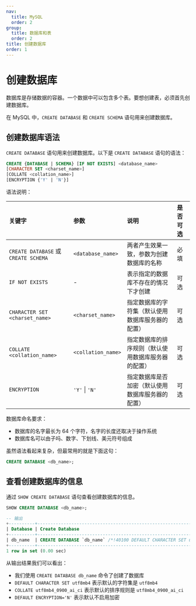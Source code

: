 ```yaml
---
nav:
  title: MySQL
  order: 2
group:
  title: 数据库和表
  order: 2
title: 创建数据库
order: 1
---
```


# 创建数据库

数据库是存储数据的容器。一个数据中可以包含多个表。要想创建表，必须首先创建数据库。

在 MySQL 中，`CREATE DATABASE` 和 `CREATE SCHEMA` 语句用来创建数据库。

## 创建数据库语法

`CREATE DATABASE` 语句用来创建数据库。以下是 `CREATE DATABASE` 语句的语法：

```sql
CREATE {DATABASE | SCHEMA} [IF NOT EXISTS] <database_name>
[CHARACTER SET <charset_name>]
[COLLATE <collation_name>]
[ENCRYPTION {'Y' | 'N'}]
```

语法说明：

| 关键字                               | 参数               | 说明                                               | 是否可选 |
| :----------------------------------- | :----------------- | :------------------------------------------------- | :------- |
| `CREATE DATABASE` 或 `CREATE SCHEMA` | `<database_name>`  | 两者产生效果一致，参数为创建数据库的名称           | 必填     |
| `IF NOT EXISTS`                      | -                  | 表示指定的数据库不存在的情况下才创建               | 可选     |
| `CHARACTER SET <charset_name>`       | `<charset_name>`   | 指定数据库的字符集（默认使用数据库服务器的配置）   | 可选     |
| `COLLATE <collation_name>`           | `<collation_name>` | 指定数据库的排序规则（默认使用数据库服务器的配置） | 可选     |
| `ENCRYPTION`                         | `'Y'` \| `'N'`     | 指定数据库是否加密（默认使用数据库服务器的配置）   | 可选     |

数据库命名要求：

- 数据库的名字最长为 64 个字符，名字的长度还取决于操作系统
- 数据库名可以由子吗、数字、下划线、美元符号组成

虽然语法看起来复杂，但最常用的就是下面这句：

```sql
CREATE DATABASE <db_name>;
```

## 查看创建数据库的信息

通过 `SHOW CREATE DATABASE` 语句查看创建数据库的信息。

```sql
SHOW CREATE DATABASE <db_name>;

-- 输出
+----------+----------------------------------------------------------------------------------------------------------------------------------+
| Database | Create Database                                                                                                                  |
+----------+----------------------------------------------------------------------------------------------------------------------------------+
| db_name  | CREATE DATABASE `db_name` /*!40100 DEFAULT CHARACTER SET utf8mb4 COLLATE utf8mb4_0900_ai_ci */ /*!80016 DEFAULT ENCRYPTION='N' */|
+----------+----------------------------------------------------------------------------------------------------------------------------------+
1 row in set (0.00 sec)
```

从输出结果我们可以看出：

- 我们使用 `CREATE DATABASE db_name` 命令了创建了数据库
- `DEFAULT CHARACTER SET utf8mb4` 表示默认的字符集是 `utf8mb4`
- `COLLATE utf8mb4_0900_ai_ci` 表示默认的排序规则是 `utf8mb4_0900_ai_ci`
- `DEFAULT ENCRYPTION='N'` 表示默认不启用加密
